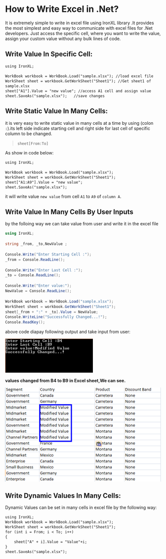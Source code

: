 # How to Write Excel in .Net?

It is extremely simple to write in excel file using IronXL library .It provides the most simplest and easy way to communicate with excel files for .Net developers. Just access the specific cell, where you want to write the value, assign your custom value without any bulk lines of code. 

## Write Value In Specific Cell:  
```CSharp
using IronXL;

WorkBook workbook = WorkBook.Load("sample.xlsx"); //load excel file 
WorkSheet sheet = workbook.GetWorkSheet("Sheet1"); //Get sheet1 of sample.xlsx
sheet["A1"].Value = "new value"; //access A1 cell and assign value
sheet.SaveAs("sample.xlsx");   //save changes         
```
## Write Static Value In Many Cells:
it is very easy to write static value in many cells at a time by using (colon `:`).its left side indicate starting cell and right side for last cell of specific column to be changed.
>`sheet[From:To]`

As show in code below:
```CSharp
using IronXL;

WorkBook workbook = WorkBook.Load("sample.xlsx");
WorkSheet sheet = workbook.GetWorkSheet("Sheet1");
sheet["A1:A9"].Value = "new value";
sheet.SaveAs("sample.xlsx");            
```
it will write value `new value` from cell `A1` to `A9` of `column A`.

## Write Value In Many Cells By User Inputs
by the folloing way we can take value from user and write it in the excel file
```c#
using IronXL;

string _from, _to,NewValue ;

Console.Write("Enter Starting Cell :");
_from = Console.ReadLine();

Console.Write("Enter Last Cell :");
_to = Console.ReadLine();

Console.Write("Enter value:");
NewValue = Console.ReadLine();

WorkBook workbook = WorkBook.Load("sample.xlsx");
WorkSheet sheet = workbook.GetWorkSheet("Sheet1");
sheet[_from + ":" + _to].Value = NewValue;
Console.WriteLine("Successfully Changed...!");
Console.ReadKey();
```
above code diapay following output and take input from user:

![output](https://github.com/ubaid4/ironxl/blob/master/user_input_write_excel.png)

**values changed from B4 to B9 in Excel sheet,We can see.**

![output](https://github.com/ubaid4/ironxl/blob/master/excl_result.png)







## Write Dynamic Values In Many Cells:
Dynamic Values can be set in many cells in excel file by the following way:
```CSharp
using IronXL;
WorkBook workbook = WorkBook.Load("sample.xlsx");
WorkSheet sheet = workbook.GetWorkSheet("Sheet1");
for (int i = From; i < To; i++)
{
    sheet["A" + i].Value = "Value"+i;
}
sheet.SaveAs("sample.xlsx");  
```

